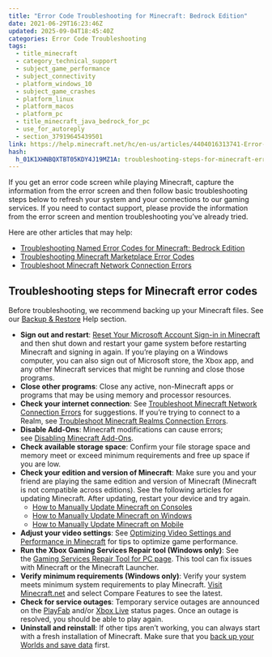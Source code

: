 ```yaml
---
title: "Error Code Troubleshooting for Minecraft: Bedrock Edition"
date: 2021-06-29T16:23:46Z
updated: 2025-09-04T18:45:40Z
categories: Error Code Troubleshooting
tags:
  - title_minecraft
  - category_technical_support
  - subject_game_performance
  - subject_connectivity
  - platform_windows_10
  - subject_game_crashes
  - platform_linux
  - platform_macos
  - platform_pc
  - title_minecraft_java_bedrock_for_pc
  - use_for_autoreply
  - section_37919645439501
link: https://help.minecraft.net/hc/en-us/articles/4404016313741-Error-Code-Troubleshooting-for-Minecraft-Bedrock-Edition
hash:
  h_01K1XHNBQXTBT05KDY4J19MZ1A: troubleshooting-steps-for-minecraft-error-codes
---
```


If you get an error code screen while playing Minecraft, capture the information from the error screen and then follow basic troubleshooting steps below to refresh your system and your connections to our gaming services. If you need to contact support, please provide the information from the error screen and mention troubleshooting you’ve already tried.

Here are other articles that may help:

- [Troubleshooting Named Error Codes for Minecraft: Bedrock Edition](./Troubleshooting-Named-Error-Codes-for-Minecraft-Bedrock-Edition.md)
- [Troubleshooting Minecraft Marketplace Error Codes](../Marketplace-Troubleshooting/Troubleshooting-Minecraft-Marketplace-Error-Codes.md)
- [Troubleshoot Minecraft Network Connection Errors](../Performance-Troubleshooting/Troubleshoot-Minecraft-Network-Connection-Errors.md)

## Troubleshooting steps for Minecraft error codes

Before troubleshooting, we recommend backing up your Minecraft files. See our [Backup & Restore](https://help.minecraft.net/hc/en-us/sections/27166561402125) Help section.

- **Sign out and restart**: [Reset Your Microsoft Account Sign-in in Minecraft](../Account-Sign-in/Reset-Your-Microsoft-Account-Sign-in-in-Minecraft.md) and then shut down and restart your game system before restarting Minecraft and signing in again. If you’re playing on a Windows computer, you can also sign out of Microsoft store, the Xbox app, and any other Minecraft services that might be running and close those programs.
- **Close other programs**: Close any active, non-Minecraft apps or programs that may be using memory and processor resources.
- **Check your internet connection**: See [Troubleshoot Minecraft Network Connection Errors](../Performance-Troubleshooting/Troubleshoot-Minecraft-Network-Connection-Errors.md) for suggestions. If you’re trying to connect to a Realm, see [Troubleshoot Minecraft Realms Connection Errors](../Troubleshoot-Minecraft-Realms/Troubleshoot-Minecraft-Realms-Connection-Errors.md).
- **Disable Add-Ons**: Minecraft modifications can cause errors; see [Disabling Minecraft Add-Ons](../Marketplace-Troubleshooting/Disable-Minecraft-Add-Ons-to-Solve-Game-Issues.md).
- **Check available storage space**: Confirm your file storage space and memory meet or exceed minimum requirements and free up space if you are low.
- **Check your edition and version of Minecraft**: Make sure you and your friend are playing the same edition and version of Minecraft (Minecraft is not compatible across editions). See the following articles for updating Minecraft. After updating, restart your device and try again.
  - [How to Manually Update Minecraft on Consoles](../Download-Install/Manually-Update-Minecraft-on-Consoles.md)
  - [How to Manually Update Minecraft on Windows](../Download-Install/Manually-Update-Minecraft-on-Windows.md)
  - [How to Manually Update Minecraft on Mobile](../Download-Install/Manually-Update-Minecraft-on-Mobile-Devices.md) 
- **Adjust your video settings**: See [Optimizing Video Settings and Performance in Minecraft](../Performance-Troubleshooting/Optimizing-Minecraft-Bedrock-Edition-Video-Settings-and-Performance.md) for tips to optimize game performance.
- **Run the Xbox Gaming Services Repair tool (Windows only)**: See the [Gaming Services Repair Tool for PC page](https://support.xbox.com/en-US/help/games-apps/troubleshooting/gaming-services-repair-tool). This tool can fix issues with Minecraft or the Minecraft Launcher.
- **Verify minimum requirements (Windows only)**: Verify your system meets minimum system requirements to play Minecraft. [Visit Minecraft.net](https://www.minecraft.net/en-us/store/minecraft-deluxe-collection-pc?tabs=%7B%22details%22%3A1%7D#accordionv1-b6c8df09da-item-7739893325:~:text=Windows%2010%20system%20requirements) and select Compare Features to see the latest.
- **Check for service outages**: Temporary service outages are announced on the [PlayFab](https://status.playfab.com/) and/or [Xbox Live](https://support.xbox.com/en-US/xbox-live-status) status pages. Once an outage is resolved, you should be able to play again.
- **Uninstall and reinstall**: If other tips aren’t working, you can always start with a fresh installation of Minecraft. Make sure that you [back up your Worlds and save data](https://help.minecraft.net/hc/en-us/sections/27166561402125) first.
